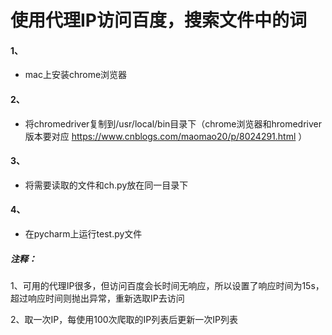 # 使用代理IP访问百度，搜索文件中的词

#### 1、
* mac上安装chrome浏览器

#### 2、  
* 将chromedriver复制到/usr/local/bin目录下（chrome浏览器和hromedriver版本要对应
https://www.cnblogs.com/maomao20/p/8024291.html ）

#### 3、
* 将需要读取的文件和ch.py放在同一目录下

#### 4、
* 在pycharm上运行test.py文件

##### 注释：
  1、可用的代理IP很多，但访问百度会长时间无响应，所以设置了响应时间为15s，超过响应时间则抛出异常，重新选取IP去访问
  
  2、取一次IP，每使用100次爬取的IP列表后更新一次IP列表
